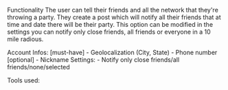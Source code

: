 Functionality
The user can tell their friends and all the network that they're throwing a party. They create a post which will 
notify all their friends that at time and date there will be their party. This option can be modified in the settings
you can notify only close friends, all friends or everyone in a 10 mile radious.

Account
Infos:
    [must-have]
    - Geolocalization (City, State)
    - Phone number
    [optional]
    - Nickname
Settings:
    - Notify only close friends/all friends/none/selected

Tools used:
